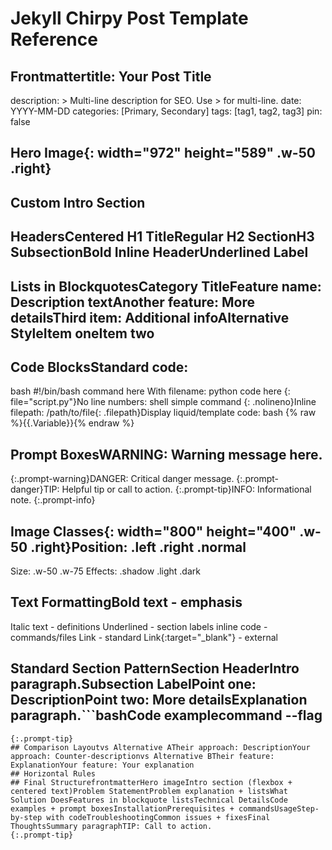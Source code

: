 # Jekyll Chirpy Post Template Reference

## Frontmattertitle: Your Post Title
description: >
Multi-line description for SEO.
Use > for multi-line.
date: YYYY-MM-DD
categories: [Primary, Secondary]
tags: [tag1, tag2, tag3]
pin: false
## Hero Image{: width="972" height="589" .w-50 .right}
## Custom Intro Section
## HeadersCentered H1 TitleRegular H2 SectionH3 SubsectionBold Inline HeaderUnderlined Label
## Lists in BlockquotesCategory TitleFeature name: Description textAnother feature: More detailsThird item: Additional infoAlternative StyleItem oneItem two
## Code BlocksStandard code:
bash #!/bin/bash command here With filename:
python code here 
{: file="script.py"}No line numbers:
shell simple command 
{: .nolineno}Inline filepath: /path/to/file{: .filepath}Display liquid/template code:
bash {% raw %}{{.Variable}}{% endraw %} 
## Prompt BoxesWARNING: Warning message here.
{:.prompt-warning}DANGER: Critical danger message.
{:.prompt-danger}TIP: Helpful tip or call to action.
{:.prompt-tip}INFO: Informational note.
{:.prompt-info}
## Image Classes{: width="800" height="400" .w-50 .right}Position: .left .right .normal
Size: .w-50 .w-75
Effects: .shadow .light .dark
## Text FormattingBold text - emphasis
Italic text - definitions
Underlined - section labels
inline code - commands/files
Link - standard
Link{:target="_blank"} - external
## Standard Section PatternSection HeaderIntro paragraph.Subsection LabelPoint one: DescriptionPoint two: More detailsExplanation paragraph.```bashCode examplecommand --flag
```TIP: Related tip here.
{:.prompt-tip}
## Comparison Layoutvs Alternative ATheir approach: DescriptionYour approach: Counter-descriptionvs Alternative BTheir feature: ExplanationYour feature: Your explanation
## Horizontal Rules
## Final StructurefrontmatterHero imageIntro section (flexbox + centered text)Problem StatementProblem explanation + listsWhat Solution DoesFeatures in blockquote listsTechnical DetailsCode examples + prompt boxesInstallationPrerequisites + commandsUsageStep-by-step with codeTroubleshootingCommon issues + fixesFinal ThoughtsSummary paragraphTIP: Call to action.
{:.prompt-tip}